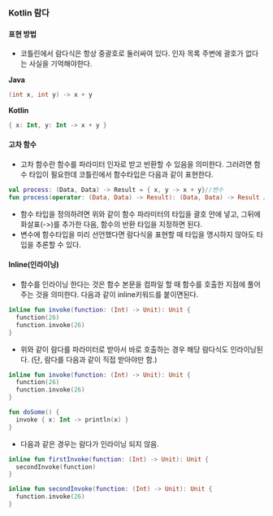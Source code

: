 ### Kotlin 람다

#### 표현 방법
- 코틀린에서 람다식은 항상 중괄호로 둘러싸여 있다. 인자 목록 주변에 괄호가 없다는 사실을 기억해야한다.

**Java**
```java
(int x, int y) -> x + y
```
**Kotlin**
```kotlin
{ x: Int, y: Int -> x + y }
```

#### 고차 함수
- 고차 함수란 함수를 파라미터 인자로 받고 반환할 수 있음을 의미한다. 그러려면 함수 타입이 필요한데 코틀린에서 함수타입은 다음과 같이 표현한다.
```kotlin
val process: (Data, Data) -> Result = { x, y -> x + y}//변수
fun process(operator: (Data, Data) -> Result): (Data, Data) -> Result //파라미터 혹인 반환
```
- 함수 타입을 정의하려면 위와 같이 함수 파라미터의 타입을 괄호 안에 넣고, 그뒤에 화살표(->)를 추가한 다음, 함수의 반환 타입을 지정하면 된다.
- 변수에 함수타입을 미리 선언했다면 람다식을 표현할 때 타입을 명시하지 않아도 타입을 추론할 수 있다.

#### Inline(인라이닝)
- 함수를 인라이닝 한다는 것은 함수 본문을 컴파일 할 때 함수를 호출한 지점에 풀어주는 것을 의미한다. 다음과 같이 inline키워드를 붙이면된다.
```kotlin
inline fun invoke(function: (Int) -> Unit): Unit {
  function(26)
  function.invoke(26)
}
```
- 위와 같이 람다를 파라미터로 받아서 바로 호출하는 경우 해당 람다식도 인라이닝된다. (단, 람다를 다음과 같이 직접 받아야만 함.)
```kotlin
inline fun invoke(function: (Int) -> Unit): Unit {
  function(26)
  function.invoke(26)
}

fun doSome() {
  invoke { x: Int -> println(x) }
}
```
- 다음과 같은 경우는 람다가 인라이닝 되지 않음.
```kotlin
inline fun firstInvoke(function: (Int) -> Unit): Unit {
  secondInvoke(function)
}

inline fun secondInvoke(function: (Int) -> Unit): Unit {
  function.invoke(26)
}
```
